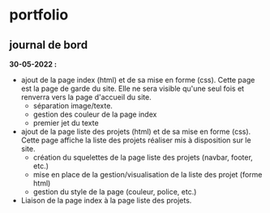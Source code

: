 # portfolio

## journal de bord
**30-05-2022 :** 
* ajout de la page index (html) et de sa mise en forme (css). Cette page est la page de garde du site. Elle ne sera visible qu'une seul fois et renverra vers la page d'accueil du site.
    * séparation image/texte.
    * gestion des couleur de la page index
    * premier jet du texte
* ajout de la page liste des projets (html) et de sa mise en forme (css). Cette page affiche la liste des projets réaliser mis à disposition sur le site.
    * création du squelettes de la page liste des projets (navbar, footer, etc.)
    * mise en place de la gestion/visualisation de la liste des projet (forme html)
    * gestion du style de la page (couleur, police, etc.)
* Liaison de la page index à la page liste des projets.